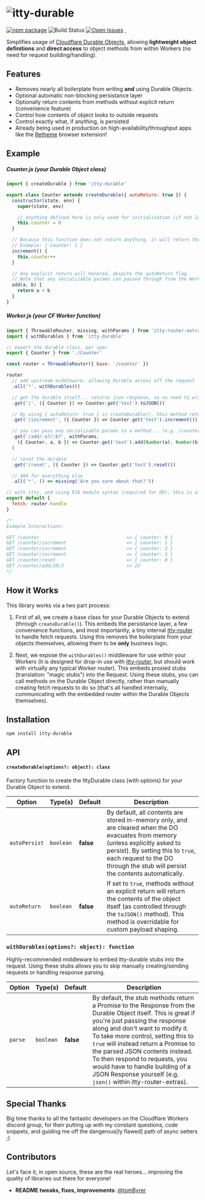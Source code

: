 # ![itty-durable](https://user-images.githubusercontent.com/865416/175660491-4f428e41-47f5-4d43-92d3-02ce29309878.png)

[![npm package][npm-image]][npm-url]
![Build Status](https://github.com/kwhitley/itty-router/actions/workflows/verify.yml/badge.svg)
[![Open Issues][issues-image]][issues-url]
<a href="https://github.com/kwhitley/itty-durable" target="\_parent">
  <img alt="" src="https://img.shields.io/github/stars/kwhitley/itty-durable.svg?style=social&label=Star" />
</a>
<a href="https://twitter.com/kevinrwhitley" target="\_parent">
  <img alt="" src="https://img.shields.io/twitter/follow/kevinrwhitley.svg?style=social&label=Follow" />
</a>

Simplifies usage of [Cloudflare Durable Objects](https://blog.cloudflare.com/introducing-workers-durable-objects/), allowing **lightweight object definitions** and **direct access** to object methods from within Workers (no need for request building/handling).

## Features
- Removes nearly all boilerplate from writing **and** using Durable Objects.
- Optional automatic non-blocking persistance layer
- Optionally return contents from methods without explicit return (convenience feature)
- Control how contents of object looks to outside requests
- Control exactly what, if anything, is persisted
- Already being used in production on high-availability/throughput apps like the [Retheme](http://retheme.org/) browser extension!

## Example
##### Counter.js (your Durable Object class)
```js
import { createDurable } from 'itty-durable'

export class Counter extends createDurable({ autoReturn: true }) {
  constructor(state, env) {
    super(state, env)

    // anything defined here is only used for initialization (if not loaded from storage)
    this.counter = 0
  }

  // Because this function does not return anything, it will return the entire contents
  // Example: { counter: 1 }
  increment() {
    this.counter++
  }

  // Any explicit return will honored, despite the autoReturn flag.
  // Note that any serializable params can passed through from the Worker without issue.
  add(a, b) {
    return a + b
  }
}
```

##### Worker.js (your CF Worker function)
```js
import { ThrowableRouter, missing, withParams } from 'itty-router-extras'
import { withDurables } from 'itty-durable'

// export the durable class, per spec
export { Counter } from './Counter'

const router = ThrowableRouter({ base: '/counter' })

router
  // add upstream middleware, allowing Durable access off the request
  .all('*', withDurables())

  // get the durable itself... returns json response, so no need to wrap
  .get('/', ({ Counter }) => Counter.get('test').toJSON())

  // By using { autoReturn: true } in createDurable(), this method returns the contents
  .get('/increment', ({ Counter }) => Counter.get('test').increment())

  // you can pass any serializable params to a method... (e.g. /counter/add/3/4 => 7)
  .get('/add/:a?/:b?', withParams,
    ({ Counter, a, b }) => Counter.get('test').add(Number(a), Number(b))
  )

  // reset the durable
  .get('/reset', ({ Counter }) => Counter.get('test').reset())

  // 404 for everything else
  .all('*', () => missing('Are you sure about that?'))

// with itty, and using ES6 module syntax (required for DO), this is all you need
export default {
  fetch: router.handle
}

/*
Example Interactions:

GET /counter                                => { counter: 0 }
GET /counter/increment                      => { counter: 1 }
GET /counter/increment                      => { counter: 2 }
GET /counter/increment                      => { counter: 3 }
GET /counter/reset                          => { counter: 0 }
GET /counter/add/20/3                       => 23
*/
```

## How it Works
This library works via a two part process:

1. First of all, we create a base class for your Durable Objects to extend (through `createDurable()`).  This embeds the persistance layer, a few convenience functions, and most importantly, a tiny internal [itty-router](https://www.npmjs.com/package/itty-router) to handle fetch requests.  Using this removes the boilerplate from your objects themselves, allowing them to be **only** business logic.

2. Next, we expose the `withDurables()` middleware for use within your Workers (it is designed for drop-in use with [itty-router](https://www.npmjs.com/package/itty-router), but should work with virtually any typical Worker router).  This embeds proxied stubs (translation: "magic stubs") into the Request.  Using these stubs, you can call methods on the Durable Object directly, rather than manually creating fetch requests to do so (that's all handled internally, communicating with the embedded router within the Durable Objects themselves).

## Installation

```
npm install itty-durable
```

## API

#### `createDurable(options?: object): class`
Factory function to create the IttyDurable class (with options) for your Durable Object to extend.

| Option | Type(s) | Default | Description |
| --- | --- | --- | --- |
| `autoPersist` | `boolean` | **false** | By default, all contents are stored in-memory only, and are cleared when the DO evacuates from memory (unless explicitly asked to persist).  By setting this to `true`, each request to the DO through the stub will persist the contents automatically.
| `autoReturn` | `boolean` | **false** | If set to `true`, methods without an explicit return will return the contents of the object itself (as controlled through the `toJSON()` method).  This method is overridable for custom payload shaping.

### `withDurables(options?: object): function`
Highly-recommended middleware to embed itty-durable stubs into the request.  Using these stubs allows you to skip manually creating/sending requests or handling response parsing.

| Option | Type(s) | Default | Description |
| --- | --- | --- | --- |
| `parse` | `boolean` | **false** | By default, the stub methods return a Promise to the Response from the Durable Object itself.  This is great if you're just passing the response along and don't want to modify it.  To take more control, setting this to `true` will instead return a Promise to the parsed JSON contents instead.  To then respond to requests, you would have to handle building of a JSON Response yourself (e.g. `json()` within itty-router-extras).

[twitter-image]:https://img.shields.io/twitter/url?style=social&url=https%3A%2F%2Fwww.npmjs.com%2Fpackage%2Fitty-durable
[logo-image]:https://user-images.githubusercontent.com/865416/114285361-2bd3e180-9a1c-11eb-8386-a2e9f4383d43.png
[gzip-image]:https://img.shields.io/bundlephobia/minzip/itty-durable
[gzip-url]:https://bundlephobia.com/result?p=itty-durable
[issues-image]:https://img.shields.io/github/issues/kwhitley/itty-durable
[issues-url]:https://github.com/kwhitley/itty-durable/issues
[npm-image]:https://img.shields.io/npm/v/itty-durable.svg
[npm-url]:http://npmjs.org/package/itty-durable
[travis-image]:https://travis-ci.org/kwhitley/itty-durable.svg?branch=v0.x
[travis-url]:https://travis-ci.org/kwhitley/itty-durable
[david-image]:https://david-dm.org/kwhitley/itty-durable/status.svg
[david-url]:https://david-dm.org/kwhitley/itty-durable
[coveralls-image]:https://coveralls.io/repos/github/kwhitley/itty-durable/badge.svg?branch=v0.x
[coveralls-url]:https://coveralls.io/github/kwhitley/itty-durable?branch=v0.x

## Special Thanks
Big time thanks to all the fantastic developers on the Cloudflare Workers discord group, for their putting up with my constant questions, code snippets, and guiding me off the dangerous[ly flawed] path of async setters ;)

## Contributors
Let's face it, in open source, these are the real heroes... improving the quality of libraries out there for everyone!
 - **README tweaks, fixes, improvements**: [@tomByrer](https://github.com/tomByrer)
